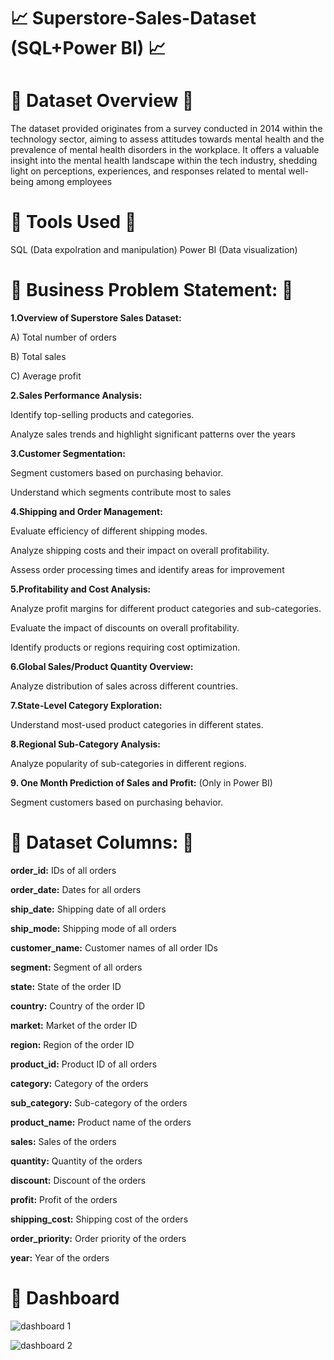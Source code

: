 # :chart_with_upwards_trend: Superstore-Sales-Dataset (SQL+Power BI) :chart_with_upwards_trend:


# :green_book: Dataset Overview :green_book:

The dataset provided originates from a survey conducted in 2014 within the technology sector, aiming to assess attitudes towards mental health and the prevalence of mental health disorders in the workplace. It offers a valuable insight into the mental health landscape within the tech industry, shedding light on perceptions, experiences, and responses related to mental well-being among employees



# :green_book:  Tools Used :green_book:

SQL (Data expolration and manipulation)
Power BI (Data visualization)


# :green_book:  Business Problem Statement:  :green_book:

**1.Overview of Superstore Sales Dataset:**

A) Total number of orders


B) Total sales


C) Average profit

**2.Sales Performance Analysis:**

Identify top-selling products and categories.


Analyze sales trends and highlight significant patterns over the years

**3.Customer Segmentation:**


Segment customers based on purchasing behavior.


Understand which segments contribute most to sales

**4.Shipping and Order Management:**


Evaluate efficiency of different shipping modes.


Analyze shipping costs and their impact on overall profitability.


Assess order processing times and identify areas for improvement

**5.Profitability and Cost Analysis:**


Analyze profit margins for different product categories and sub-categories.


Evaluate the impact of discounts on overall profitability.


Identify products or regions requiring cost optimization.



**6.Global Sales/Product Quantity Overview:**


Analyze distribution of sales across different countries.


**7.State-Level Category Exploration:**


Understand most-used product categories in different states.



**8.Regional Sub-Category Analysis:**


Analyze popularity of sub-categories in different regions.




**9. One Month Prediction of Sales and Profit:** (Only in Power BI)


Segment customers based on purchasing behavior.


# :green_book: Dataset Columns: :green_book:

**order_id:** IDs of all orders


**order_date:** Dates for all orders


**ship_date:** Shipping date of all orders


**ship_mode:** Shipping mode of all orders


**customer_name:** Customer names of all order IDs


**segment:** Segment of all orders


**state:** State of the order ID


**country:** Country of the order ID


**market:** Market of the order ID


**region:** Region of the order ID


**product_id:** Product ID of all orders


**category:** Category of the orders


**sub_category:** Sub-category of the orders


**product_name:** Product name of the orders


**sales:** Sales of the orders


**quantity:** Quantity of the orders


**discount:** Discount of the orders


**profit:** Profit of the orders


**shipping_cost:** Shipping cost of the orders


**order_priority:** Order priority of the orders


**year:** Year of the orders



# :key: Dashboard 

![dashboard 1](https://github.com/Sumit-Baviskar/Superstore-Sales/assets/153518735/25f1dded-9208-4ecb-93e2-260fbcef0d54)


![dashboard 2](https://github.com/Sumit-Baviskar/Superstore-Sales/assets/153518735/b5fbfebc-e75e-41d6-b057-f7cd0557de9c)

